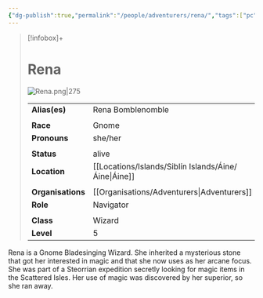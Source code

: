 ```yaml
---
{"dg-publish":true,"permalink":"/people/adventurers/rena/","tags":["pc"]}
---
```


> [!infobox]+
> 
> # Rena
> ![Rena.png|275](/img/user/%CE%9E%20assets/portraits/PC%20portraits/Rena.png)
> 
> | | |
> | --- | --- |
> | **Alias(es)** | Rena Bomblenomble |
> | | | 
> | **Race** | Gnome |
> | **Pronouns** | she/her |
> | | | 
> | **Status** | alive | 
> | **Location** | [[Locations/Islands/Siblín Islands/Áine/Áine\|Áine]] |
> | | | 
> | **Organisations** | [[Organisations/Adventurers\|Adventurers]] |
> | **Role** | Navigator |
> | | | 
> | **Class** | Wizard |
> | **Level** | 5 | 

Rena is a Gnome Bladesinging Wizard. She inherited a mysterious stone that got her interested in magic and that she now uses as her arcane focus. She was part of a Steorrian expedition secretly looking for magic items in the Scattered Isles. Her use of magic was discovered by her superior, so she ran away.